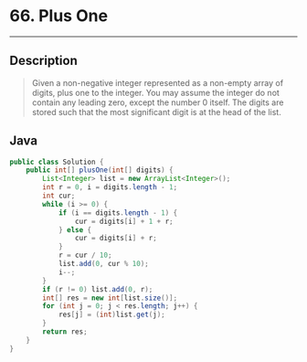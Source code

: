 # 66. Plus One

---

## Description

> Given a non-negative integer represented as a non-empty array of digits, plus one to the integer.
> You may assume the integer do not contain any leading zero, except the number 0 itself.
> The digits are stored such that the most significant digit is at the head of the list.


## Java

```java
public class Solution {
    public int[] plusOne(int[] digits) {
        List<Integer> list = new ArrayList<Integer>();
        int r = 0, i = digits.length - 1;
        int cur;
        while (i >= 0) {
            if (i == digits.length - 1) {
                cur = digits[i] + 1 + r;
            } else {
                cur = digits[i] + r;
            }
            r = cur / 10;
            list.add(0, cur % 10);
            i--;
        }
        if (r != 0) list.add(0, r);
        int[] res = new int[list.size()];
        for (int j = 0; j < res.length; j++) {
            res[j] = (int)list.get(j);
        }
        return res;
    }
}
```